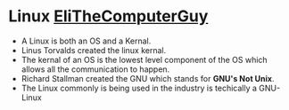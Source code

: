 # Linux [EliTheComputerGuy](https://www.elithecomputerguy.com/2019/08/linux-introduction-2/)
* A Linux is both an OS and a Kernal.
* Linus Torvalds created the linux kernal.
* The kernal of an OS is the lowest level component of the OS which allows all the communication to happen.
* Richard Stallman created the GNU which stands for **GNU's Not Unix**.
* The Linux commonly is being used in the industry is techically a GNU-Linux
